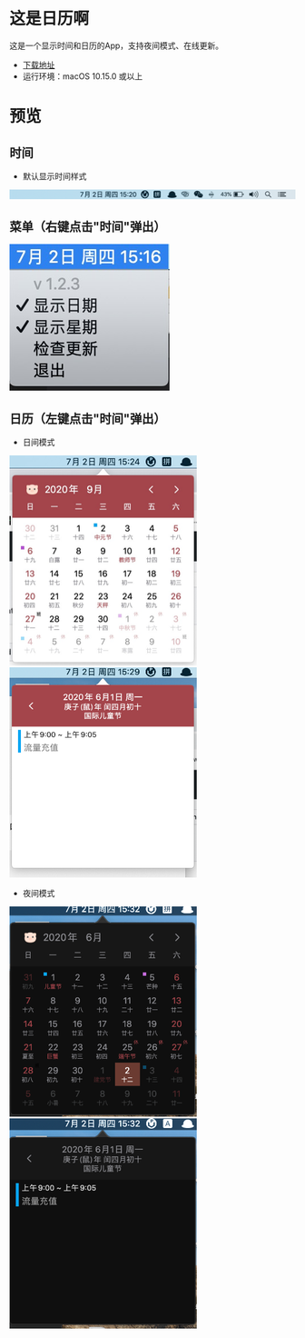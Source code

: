 # 这是日历啊
这是一个显示时间和日历的App，支持夜间模式、在线更新。
- [下载地址]([www.baidu.com](https://github.com/ZzzM/LunarCalendar/releases/download/1.2.3/default.zip))
- 运行环境：macOS 10.15.0 或以上
  
# 预览
## 时间
- 默认显示时间样式
<img src="previews/date1.png">

## 菜单（右键点击"时间"弹出）

<img src="previews/date2.jpg">


## 日历（左键点击"时间"弹出）
- 日间模式

<img src="previews/cal1.png" height=370 width=330>
<img src="previews/cal2.png" height=370 width=330>

- 夜间模式

<img src="previews/cal1_dark.png" height=370 width=330>
<img src="previews/cal2_dark.png" height=370 width=330>